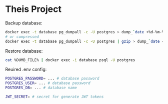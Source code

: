 # Theis Project

Backup database:

```sh
docker exec -t database pg_dumpall -c -U postgres > dump_`date +%d-%m-%Y"_"%H_%M_%S`.sql
# or compressed
docker exec -t database pg_dumpall -c -U postgres | gzip > dump_`date +%d-%m-%Y"_"%H_%M_%S`.gz
```

Restore database:

```sh
cat %DUMB_FILE% | docker exec -i database psql -U postgres
```

Reuired .env config:

```sh
POSTGRES_PASSWORD= ... # database password
POSTGRES_USER= ... # database password
POSTGRES_DB= ... # database name

JWT_SECRET= # secret for generate JWT tokens
```
